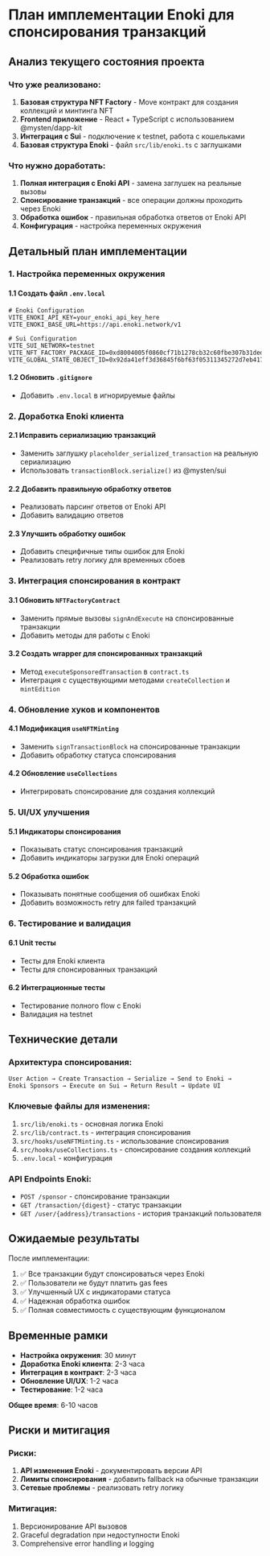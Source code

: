 # План имплементации Enoki для спонсирования транзакций

## Анализ текущего состояния проекта

### Что уже реализовано:
1. **Базовая структура NFT Factory** - Move контракт для создания коллекций и минтинга NFT
2. **Frontend приложение** - React + TypeScript с использованием @mysten/dapp-kit
3. **Интеграция с Sui** - подключение к testnet, работа с кошельками
4. **Базовая структура Enoki** - файл `src/lib/enoki.ts` с заглушками

### Что нужно доработать:
1. **Полная интеграция с Enoki API** - замена заглушек на реальные вызовы
2. **Спонсирование транзакций** - все операции должны проходить через Enoki
3. **Обработка ошибок** - правильная обработка ответов от Enoki API
4. **Конфигурация** - настройка переменных окружения

## Детальный план имплементации

### 1. Настройка переменных окружения

#### 1.1 Создать файл `.env.local`
```env
# Enoki Configuration
VITE_ENOKI_API_KEY=your_enoki_api_key_here
VITE_ENOKI_BASE_URL=https://api.enoki.network/v1

# Sui Configuration  
VITE_SUI_NETWORK=testnet
VITE_NFT_FACTORY_PACKAGE_ID=0xd8004005f0860cf71b1278cb32c60fbe307b31dedc80bc1708869015d33e16d3
VITE_GLOBAL_STATE_OBJECT_ID=0x92da41eff3d36845f6bf63f05311345272d7eb417f885db0ef527c6889f12f01
```

#### 1.2 Обновить `.gitignore`
- Добавить `.env.local` в игнорируемые файлы

### 2. Доработка Enoki клиента

#### 2.1 Исправить сериализацию транзакций
- Заменить заглушку `placeholder_serialized_transaction` на реальную сериализацию
- Использовать `transactionBlock.serialize()` из @mysten/sui

#### 2.2 Добавить правильную обработку ответов
- Реализовать парсинг ответов от Enoki API
- Добавить валидацию ответов

#### 2.3 Улучшить обработку ошибок
- Добавить специфичные типы ошибок для Enoki
- Реализовать retry логику для временных сбоев

### 3. Интеграция спонсирования в контракт

#### 3.1 Обновить `NFTFactoryContract`
- Заменить прямые вызовы `signAndExecute` на спонсированные транзакции
- Добавить методы для работы с Enoki

#### 3.2 Создать wrapper для спонсированных транзакций
- Метод `executeSponsoredTransaction` в `contract.ts`
- Интеграция с существующими методами `createCollection` и `mintEdition`

### 4. Обновление хуков и компонентов

#### 4.1 Модификация `useNFTMinting`
- Заменить `signTransactionBlock` на спонсированные транзакции
- Добавить обработку статуса спонсирования

#### 4.2 Обновление `useCollections`
- Интегрировать спонсирование для создания коллекций

### 5. UI/UX улучшения

#### 5.1 Индикаторы спонсирования
- Показывать статус спонсирования транзакций
- Добавить индикаторы загрузки для Enoki операций

#### 5.2 Обработка ошибок
- Показывать понятные сообщения об ошибках Enoki
- Добавить возможность retry для failed транзакций

### 6. Тестирование и валидация

#### 6.1 Unit тесты
- Тесты для Enoki клиента
- Тесты для спонсированных транзакций

#### 6.2 Интеграционные тесты
- Тестирование полного flow с Enoki
- Валидация на testnet

## Технические детали

### Архитектура спонсирования:
```
User Action → Create Transaction → Serialize → Send to Enoki → 
Enoki Sponsors → Execute on Sui → Return Result → Update UI
```

### Ключевые файлы для изменения:
1. `src/lib/enoki.ts` - основная логика Enoki
2. `src/lib/contract.ts` - интеграция спонсирования
3. `src/hooks/useNFTMinting.ts` - использование спонсирования
4. `src/hooks/useCollections.ts` - спонсирование создания коллекций
5. `.env.local` - конфигурация

### API Endpoints Enoki:
- `POST /sponsor` - спонсирование транзакции
- `GET /transaction/{digest}` - статус транзакции
- `GET /user/{address}/transactions` - история транзакций пользователя

## Ожидаемые результаты

После имплементации:
1. ✅ Все транзакции будут спонсироваться через Enoki
2. ✅ Пользователи не будут платить gas fees
3. ✅ Улучшенный UX с индикаторами статуса
4. ✅ Надежная обработка ошибок
5. ✅ Полная совместимость с существующим функционалом

## Временные рамки

- **Настройка окружения**: 30 минут
- **Доработка Enoki клиента**: 2-3 часа  
- **Интеграция в контракт**: 2-3 часа
- **Обновление UI/UX**: 1-2 часа
- **Тестирование**: 1-2 часа

**Общее время**: 6-10 часов

## Риски и митигация

### Риски:
1. **API изменения Enoki** - документировать версии API
2. **Лимиты спонсирования** - добавить fallback на обычные транзакции
3. **Сетевые проблемы** - реализовать retry логику

### Митигация:
1. Версионирование API вызовов
2. Graceful degradation при недоступности Enoki
3. Comprehensive error handling и logging
